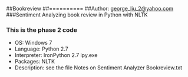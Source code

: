 ##Bookreview
##==========
##Author:  george_liu_2@yahoo.com
###Sentiment Analyzing book review in Python with NLTK
### This is the phase 2 code

* OS: Windows 7
* Language: Python 2.7
* Interpreter: IronPython 2.7   ipy.exe
* Packages: NLTK
* Description: see the file Notes on Sentiment Analyzer Bookreview.txt
